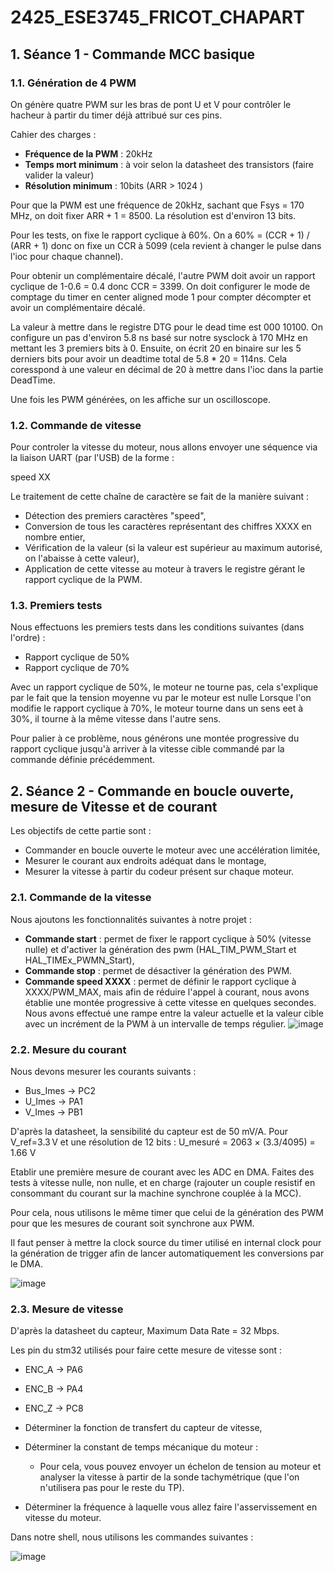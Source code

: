 # 2425_ESE3745_FRICOT_CHAPART

## 1. Séance 1 - Commande MCC basique
### 1.1. Génération de 4 PWM

On génère quatre PWM sur les bras de pont U et V pour contrôler le hacheur à partir du timer déjà attribué sur ces pins.

Cahier des charges :
  - **Fréquence de la PWM** : 20kHz
  - **Temps mort minimum** : à voir selon la datasheet des transistors (faire valider la valeur)
  - **Résolution minimum** : 10bits (ARR > 1024 )

Pour que la PWM est une fréquence de 20kHz, sachant que Fsys = 170 MHz, on doit fixer ARR + 1 = 8500. La résolution est d'environ 13 bits.

Pour les tests, on fixe le rapport cyclique à 60%.
On a 60% = (CCR + 1) / (ARR + 1)
donc on fixe un CCR à 5099 (cela revient à changer le pulse dans l'ioc pour chaque channel).

Pour obtenir un complémentaire décalé, l'autre PWM doit avoir un rapport cyclique de 1-0.6 = 0.4 donc CCR = 3399.
On doit configurer le mode de comptage du timer en center aligned mode 1 pour compter décompter et avoir un complémentaire décalé.

La valeur à mettre dans le registre DTG pour le dead time est 000 10100. On configure un pas d'environ 5.8 ns basé sur notre sysclock à 170 MHz en mettant les 3 premiers bits à 0.
Ensuite, on écrit 20 en binaire sur les 5 derniers bits pour avoir un deadtime total de 5.8 * 20 = 114ns. Cela coresspond à une valeur en décimal de 20 à mettre dans l'ioc dans la partie DeadTime.

Une fois les PWM générées, on les affiche sur un oscilloscope.

### 1.2. Commande de vitesse

Pour controler la vitesse du moteur, nous allons envoyer une séquence via la liaison UART (par l'USB) de la forme :

speed XX

Le traitement de cette chaîne de caractère se fait de la manière suivant :
  - Détection des premiers caractères "speed",
  - Conversion de tous les caractères représentant des chiffres XXXX en nombre entier,
  - Vérification de la valeur (si la valeur est supérieur au maximum autorisé, on l'abaisse à cette valeur),
  - Application de cette vitesse au moteur à travers le registre gérant le rapport cyclique de la PWM.

### 1.3. Premiers tests

Nous effectuons les premiers tests dans les conditions suivantes (dans l'ordre) :
  - Rapport cyclique de 50%
  - Rapport cyclique de 70%

Avec un rapport cyclique de 50%, le moteur ne tourne pas, cela s'explique par le fait que la tension moyenne vu par le moteur est nulle Lorsque l'on modifie le rapport cyclique à 70%, le moteur tourne dans un sens eet à 30%, il tourne à la même vitesse dans l'autre sens.

Pour palier à ce problème, nous générons une montée progressive du rapport cyclique jusqu'à arriver à la vitesse cible commandé par la commande définie précédemment.

## 2. Séance 2 - Commande en boucle ouverte, mesure de Vitesse et de courant

Les objectifs de cette partie sont :
  - Commander en boucle ouverte le moteur avec une accélération limitée,
  - Mesurer le courant aux endroits adéquat dans le montage,
  - Mesurer la vitesse à partir du codeur présent sur chaque moteur.

### 2.1. Commande de la vitesse

Nous ajoutons les fonctionnalités suivantes à notre projet :
  - **Commande start** : permet de fixer le rapport cyclique à 50% (vitesse nulle) et d'activer la génération des pwm (HAL_TIM_PWM_Start et HAL_TIMEx_PWMN_Start),
  - **Commande stop** : permet de désactiver la génération des PWM.
  - **Commande speed XXXX** : permet de définir le rapport cyclique à XXXX/PWM_MAX, mais afin de réduire l'appel à courant, nous avons établie une montée progressive à cette vitesse en quelques secondes. Nous avons effectué une rampe entre la valeur actuelle et la valeur cible avec un incrément de la PWM à un intervalle de temps régulier.
    ![image](https://github.com/user-attachments/assets/d5b5604c-39ee-47f3-9d15-b98c16add0ef)

### 2.2. Mesure du courant

Nous devons mesurer les courants suivants : 
  - Bus_Imes → PC2
  - U_Imes → PA1
  - V_Imes → PB1

D'après la datasheet, la sensibilité du capteur est de 50 mV/A.
Pour V_ref=3.3 V et une résolution de 12 bits : U_mesuré​ = 2063 × (3.3/4095) = 1.66 V

Etablir une première mesure de courant avec les ADC en DMA. Faites des tests à vitesse nulle, non nulle, et en charge (rajouter un couple resistif en consommant du courant sur la machine synchrone couplée à la MCC).

Pour cela, nous utilisons le même timer que celui de la génération des PWM pour que les mesures de courant soit synchrone aux PWM.

Il faut penser à mettre la clock source du timer utilisé en internal clock pour la génération de trigger afin de lancer automatiquement les conversions par le DMA. 

![image](https://github.com/user-attachments/assets/5420be37-af1a-408e-8205-693ee8fae6e7)

### 2.3. Mesure de vitesse

D'après la datasheet du capteur, Maximum Data Rate = 32 Mbps.

Les pin du stm32 utilisés pour faire cette mesure de vitesse sont : 
  - ENC_A → PA6
  - ENC_B → PA4
  - ENC_Z → PC8

  - Déterminer la fonction de transfert du capteur de vitesse,
  - Déterminer la constant de temps mécanique du moteur :
      - Pour cela, vous pouvez envoyer un échelon de tension au moteur et analyser la vitesse à partir de la sonde tachymétrique (que l'on n'utilisera pas pour le reste du TP).

  - Déterminer la fréquence à laquelle vous allez faire l'asservissement en vitesse du moteur.

Dans notre shell, nous utilisons les commandes suivantes :
    
![image](https://github.com/user-attachments/assets/70fd97d6-a289-4fb0-a48f-eefc4ba37168)
